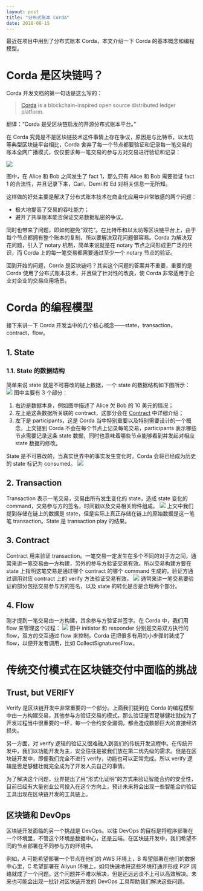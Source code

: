 ```yaml
---
layout: post
title: "分布式账本 Corda"
date: 2018-08-15
---
```


最近在项目中用到了分布式账本 Corda，本文介绍一下 Corda 的基本概念和编程模型。

# Corda 是区块链吗？

Corda 开发文档的第一句话是这么写的：

> [Corda](https://www.corda.net/) is a blockchain-inspired open source distributed ledger platform.

翻译：“Corda 是受区块链启发的开源分布式账本平台。”

在 Corda 究竟是不是区块链技术这件事情上存在争议，原因是与比特币，以太坊等典型区块链平台相比，Corda 舍弃了每一个节点都要验证和记录每一笔交易的账本全网广播模式，仅仅要求每一笔交易的参与方对交易进行验证和记录：

![](/assets/20180815/1.png)

图中，在 Alice 和 Bob 之间发生了 fact 1，那么只有 Alice 和 Bob 需要验证 fact 1 的合法性，并且记录下来，Carl，Demi 和 Ed 对相关信息一无所知。

这样做的好处主要是解决了分布式账本技术在商业化应用中非常敏感的两个问题：

- 极大地提高了交易的吞吐能力；
- 避开了共享账本能否保证交易数据私密的争议。

同时也带来了问题，即如何避免“双花”。在比特币和以太坊等区块链平台上，由于每个节点都拥有整个账本的复制，所以要解决双花问题很容易。Corda 为解决双花问题，引入了 notary 机制，简单来说就是在 notary 节点之间形成更广泛的共识，而 Corda 上的每一笔交易都需要通过至少一个 notary 节点的验证。

回到开始的问题，Corda 是区块链吗？其实这个问题的答案并不重要，重要的是 Corda 使用了分布式账本技术，并且做了针对性的改良，使 Corda 非常适用于企业对企业的交易应用场景。

# Corda 的编程模型

接下来讲一下 Corda 开发当中的几个核心概念——state，transaction，contract，flow。

## 1. State

### 1.1. State 的数据结构

简单来说 state 就是不可篡改的链上数据，一个 state 的数据结构如下图所示：
![](/assets/20180815/2.png)
图中主要有 3 个部分：

1. 右边是数据本身，例如图中描述了 Alice 欠 Bob 的 10 美元的情况；
2. 左上是这条数据所关联的 contract，这部分会在 [Contract](#2.-contract) 中详细介绍；
3. 左下是 participants，这是 Corda 当中特别重要以及特别需要设计的一个概念，上文提到 Corda 不会在每个节点上记录每笔交易，participants 表示哪些节点需要记录这条 state 数据，同时也意味着哪些节点能够看到并发起对相应 state 数据的修改。

State 是不可篡改的，当真实世界中的事实发生变化时，Corda 会将已经成为历史的 state 标记为 consumed。
![](/assets/20180815/3.png)

## 2. Transaction

Transaction 表示一笔交易，交易由所有发生变化的 state，造成 state 变化的 command，交易参与方的签名，时间戳以及交易相关附件组成。
![](/assets/20180815/4.png)
上文中我们提到存储在链上的数据是 state，但是实际上真正存储在链上的原始数据是这一笔笔 transaction。State 是 transaction play 的结果。

## 3. Contract

Contract 用来验证 transaction。一笔交易一定发生在多个不同的对手方之间，通常来讲一笔交易由一方构建，另外的参与方验证交易有效。所以交易构建方要在 state 上指明这笔交易是通过哪个 contract 的哪个 command 生成的。验证方通过调用对应 contract 上的 verify 方法验证交易有效。
![](/assets/20180815/5.png)
通常来讲一笔交易要验证的部分包括交易参与方的签名，以及 state 的转化是否是合理两个部分。

## 4. Flow

刚才提到一笔交易由一方构建，其余参与方验证并签字。在 Corda 中，我们用 flow 来管理这个过程：
![](/assets/20180815/6.png)
图中 initiator 和 responder 分别是交易双方执行的 flow，双方的交互通过 flow 来控制。Corda 还把很多有用的小步骤封装成了 flow，以便开发者调用，比如 CollectSignaturesFlow。

# 传统交付模式在区块链交付中面临的挑战

## Trust, but VERIFY

Verify 是区块链开发中非常重要的一个部分。上面我们提到在 Corda 的编程模型中由一方构建交易，其他参与方验证交易的模式。那么验证是否足够健壮就成为了开发过程当中很重要的一环，每一个合约安全漏洞，都会造成数额巨大的直接经济损失。

另一方面，对 verify 逻辑的验证又很难融入到我们的传统开发流程中。在传统开发中，我们以功能开发为主，安全往往是被我们放在第二优先级的需求。但是在区块链开发中，即便我们完全不进行 verify，功能也可以正常完成。所以 verify 逻辑是否足够健壮就完全成为了开发人员自己的事情。

为了解决这个问题，业界提出了用"形式化证明"的方式来验证智能合约的安全性，目前已经有大量创业公司投入在这个方向上，预计未来将会出现一些智能合约验证工具出现在区块链开发的工具链上。

## 区块链和 DevOps

区块链开发面临的另一个挑战是 DevOps。以往 DevOps 的目标是将程序部署在一个环境里，不管这个环境是数据中心，还是云端。在区块链开发中，我们希望不同的节点部署在不同参与方的环境中。

例如，A 可能希望部署一个节点在他们的 AWS 环境上，B 希望部署在他们的数据中心里，C 希望部署在 Aliyun 环境上，如何快速地将这些环境打通并形成 P2P 网络就成了一个问题。这个问题并不难以解决，但是还远远谈不上可以高效解决。未来也可能会出现一批针对区块链开发的 DevOps 工具帮助我们解决这些问题。
